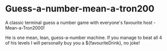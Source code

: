# Guess-a-number-mean-a-tron200
A classic terminal guess a number game with everyone's favourite host - Mean-a-Tron2000! 

He is one mean, lean, guess-a-number machine. If you manage to beat all 4 of his levels I will personally buy you a ${favouriteDrink}, no joke!
